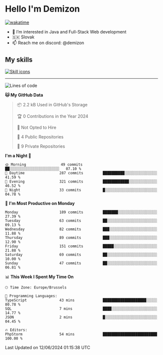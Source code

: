 # Hello I'm Demizon
[![wakatime](https://wakatime.com/badge/user/6ad1949f-d6d7-44f9-9eee-c35e54cc499b.svg)](https://wakatime.com/@6ad1949f-d6d7-44f9-9eee-c35e54cc499b)
- 👀 I’m interested in Java and Full-Stack Web development
- 🇸🇰 Slovak
- 📫 Reach me on discord: @demizon

## My skills
[![Skill icons](https://skillicons.dev/icons?i=java,js,ts,html,css,react,nextjs,tailwind,supabase,py,git,docker,linux,mysql,postgres,mongo&theme=dark)](https://github.com/Demizon3433)

---

<!--START_SECTION:waka-->
![Lines of code](https://img.shields.io/badge/From%20Hello%20World%20I%27ve%20Written-197.1%20thousand%20lines%20of%20code-blue)

**🐱 My GitHub Data** 

> 📦 2.2 kB Used in GitHub's Storage 
 > 
> 🏆 0 Contributions in the Year 2024
 > 
> 🚫 Not Opted to Hire
 > 
> 📜 4 Public Repositories 
 > 
> 🔑 9 Private Repositories 
 > 
**I'm a Night 🦉** 

```text
🌞 Morning                49 commits          ██░░░░░░░░░░░░░░░░░░░░░░░   07.10 % 
🌆 Daytime                287 commits         ██████████░░░░░░░░░░░░░░░   41.59 % 
🌃 Evening                321 commits         ████████████░░░░░░░░░░░░░   46.52 % 
🌙 Night                  33 commits          █░░░░░░░░░░░░░░░░░░░░░░░░   04.78 % 
```
📅 **I'm Most Productive on Monday** 

```text
Monday                   189 commits         ███████░░░░░░░░░░░░░░░░░░   27.39 % 
Tuesday                  63 commits          ██░░░░░░░░░░░░░░░░░░░░░░░   09.13 % 
Wednesday                82 commits          ███░░░░░░░░░░░░░░░░░░░░░░   11.88 % 
Thursday                 89 commits          ███░░░░░░░░░░░░░░░░░░░░░░   12.90 % 
Friday                   151 commits         █████░░░░░░░░░░░░░░░░░░░░   21.88 % 
Saturday                 69 commits          ██░░░░░░░░░░░░░░░░░░░░░░░   10.00 % 
Sunday                   47 commits          ██░░░░░░░░░░░░░░░░░░░░░░░   06.81 % 
```


📊 **This Week I Spent My Time On** 

```text
🕑︎ Time Zone: Europe/Brussels

💬 Programming Languages: 
TypeScript               43 mins             ████████████████████░░░░░   80.78 % 
SQL                      7 mins              ████░░░░░░░░░░░░░░░░░░░░░   14.77 % 
JSON                     2 mins              █░░░░░░░░░░░░░░░░░░░░░░░░   04.45 % 

🔥 Editors: 
PhpStorm                 54 mins             █████████████████████████   100.00 % 
```


 Last Updated on 12/06/2024 01:15:38 UTC
<!--END_SECTION:waka-->
